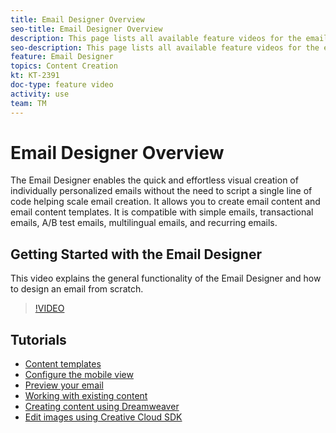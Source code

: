 ```yaml
---
title: Email Designer Overview
seo-title: Email Designer Overview
description: This page lists all available feature videos for the email designer
seo-description: This page lists all available feature videos for the email designer
feature: Email Designer 
topics: Content Creation
kt: KT-2391
doc-type: feature video
activity: use
team: TM
---
```


# Email Designer Overview

The Email Designer enables the quick and effortless visual creation of individually personalized emails without the need to script a single line of code helping scale email creation.   It allows you to create email content and email content templates. It is compatible with simple emails, transactional emails, A/B test emails, multilingual emails, and recurring emails.  

## Getting Started with the Email Designer

This video explains the general functionality of the Email Designer and how to design an email from scratch.

>[!VIDEO](https://video.tv.adobe.com/v/25912?quality=12)

## Tutorials

* [Content templates](/help/acs/designing-content/email-designer/email-content-templates.md)
* [Configure the mobile view](/help/acs/designing-content/email-designer/configure-the-mobile-view.md)
* [Preview your email](/help/acs/designing-content/email-designer/preview-your-email.md)
* [Working with existing content](/help/acs/designing-content/email-designer/working-with-existing-content.md)
* [Creating content using Dreamweaver](/help/acs/designing-content/email-designer/dreamweaver-integration.md)
* [Edit images using Creative Cloud SDK](/help/acs/designing-content/email-designer/adobe-creative-cloud-sdk-integration.md)
